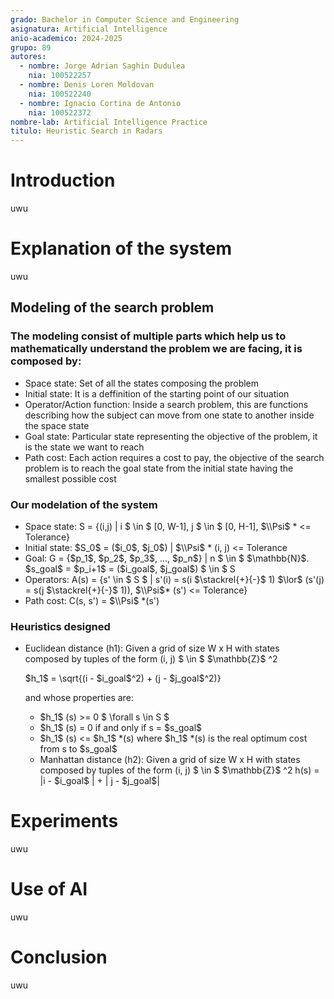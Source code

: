 ```yaml
---
grado: Bachelor in Computer Science and Engineering
asignatura: Artificial Intelligence
anio-academico: 2024-2025
grupo: 89
autores:
  - nombre: Jorge Adrian Saghin Dudulea
    nia: 100522257
  - nombre: Denis Loren Moldovan
    nia: 100522240
  - nombre: Ignacio Cortina de Antonio
    nia: 100522372
nombre-lab: Artificial Intelligence Practice
titulo: Heuristic Search in Radars
---
```


# Introduction

uwu

# Explanation of the system

uwu

## Modeling of the search problem

### The modeling consist of multiple parts which help us to mathematically understand the problem we are facing, it is composed by:
- Space state: Set of all the states composing the problem
- Initial state: It is a deffinition of the starting point of our situation
- Operator/Action function: Inside a search problem, this are functions describing how the subject can move from one state to another inside the space state
- Goal state: Particular state representing the objective of the problem, it is the state we want to reach
- Path cost: Each action requires a cost to pay, the objective of the search problem is to reach the goal state from the initial state having the smallest possible cost

### Our modelation of the system

- Space state: S = {(i,j) | i \$ \in \$ [0, W-1], j \$ \in \$ [0, H-1], $\\Psi$ * <= Tolerance}
- Initial state: \$S_0\$ = (\$i_0\$, \$j_0\$) | $\\Psi$ *  (i, j) <= Tolerance
- Goal: G = {\$p_1\$, \$p_2\$, \$p_3\$, ..., \$p_n\$} | n \$ \in \$ \$\mathbb{N}\$. \$s_goal\$ = \$p_i+1\$ = (\$i_goal\$, \$j_goal\$) \$ \in \$ S
- Operators: A(s) = {s' \in \$ S \$ | s'(i) = s(i \$\stackrel{+}{-}\$ 1) \$\lor\$ (s'(j) = s(j \$\stackrel{+}{-}\$ 1)), $\\Psi$* (s') <= Tolerance}
- Path cost: C(s, s') = $\\Psi$ *(s')

### Heuristics designed

- Euclidean distance (h1):
  Given a grid of size W x H with states composed by tuples of the form (i, j) \$ \in \$ \$\mathbb{Z}\$ ^2

  \$h_1\$ = \sqrt{(i - \$i_goal\$^2) + (j - \$j_goal\$^2)}

  and whose properties are:
    - \$h_1\$ (s) >= 0 \$ \forall s \in S \$
    - \$h_1\$ (s) = 0 if and only if s = \$s_goal\$
    - \$h_1\$ (s) <= \$h_1\$ *(s) where \$h_1\$ *(s) is the real optimum cost from s to \$s_goal\$
  - Manhattan distance (h2):
    Given a grid of size W x H with states composed by tuples of the form (i, j) \$ \in \$ \$\mathbb{Z}\$ ^2
    h(s) = |i - $i_goal\$ | + | j - $j_goal\$|

# Experiments

uwu

# Use of AI

uwu

# Conclusion

uwu
